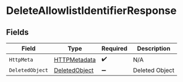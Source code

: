 # DeleteAllowlistIdentifierResponse


## Fields

| Field                                                     | Type                                                      | Required                                                  | Description                                               |
| --------------------------------------------------------- | --------------------------------------------------------- | --------------------------------------------------------- | --------------------------------------------------------- |
| `HttpMeta`                                                | [HTTPMetadata](../../Models/Components/HTTPMetadata.md)   | :heavy_check_mark:                                        | N/A                                                       |
| `DeletedObject`                                           | [DeletedObject](../../Models/Components/DeletedObject.md) | :heavy_minus_sign:                                        | Deleted Object                                            |